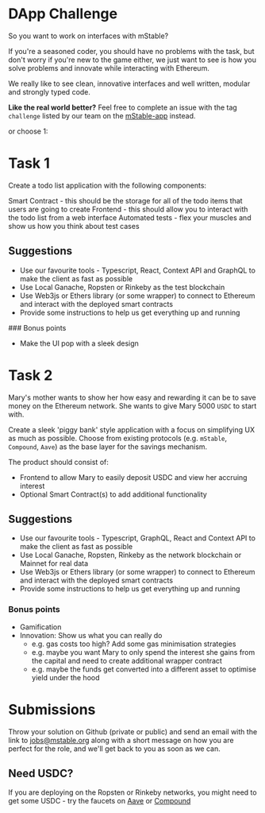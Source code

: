 # DApp Challenge

So you want to work on interfaces with mStable?

If you're a seasoned coder, you should have no problems with the task, but don't
worry if you're new to the game either, we just want to see is how you solve
problems and innovate while interacting with Ethereum.

We really like to see clean, innovative interfaces and well written, modular and strongly typed code.

**Like the real world better?** Feel free to complete an issue with the tag `challenge` listed by our team on the [mStable-app](https://github.com/mstable/mstable-app/issues) instead.

or choose 1:

# Task 1

Create a todo list application with the following components:

Smart Contract - this should be the storage for all of the todo items that users are going to create
Frontend - this should allow you to interact with the todo list from a web interface
Automated tests - flex your muscles and show us how you think about test cases

## Suggestions

- Use our favourite tools - Typescript, React, Context API and GraphQL to make the client as fast as possible
- Use Local Ganache, Ropsten or Rinkeby as the test blockchain
- Use Web3js or Ethers library (or some wrapper) to connect to Ethereum and interact with the deployed smart contracts
- Provide some instructions to help us get everything up and running

### Bonus points

- Make the UI pop with a sleek design

# Task 2

Mary's mother wants to show her how easy and rewarding it can be to save money on the Ethereum network.
She wants to give Mary 5000 `USDC` to start with.

Create a sleek 'piggy bank' style application with a focus on simplifying UX as much as possible.
Choose from existing protocols (e.g. `mStable`, `Compound`, `Aave`) as the base layer for the savings mechanism.

The product should consist of:

- Frontend to allow Mary to easily deposit USDC and view her accruing interest
- Optional Smart Contract(s) to add additional functionality

## Suggestions

- Use our favourite tools - Typescript, GraphQL, React and Context API to make the client as fast as possible
- Use Local Ganache, Ropsten, Rinkeby as the network blockchain or Mainnet for real data
- Use Web3js or Ethers library (or some wrapper) to connect to Ethereum and interact with the deployed smart contracts
- Provide some instructions to help us get everything up and running

### Bonus points

- Gamification
- Innovation: Show us what you can really do
  - e.g. gas costs too high? Add some gas minimisation strategies
  - e.g. maybe you want Mary to only spend the interest she gains from the capital and need to create additional wrapper contract
  - e.g. maybe the funds get converted into a different asset to optimise yield under the hood

# Submissions

Throw your solution on Github (private or public) and send an email with the link to [jobs@mstable.org](mailto:jobs@mstable.org) along with a short message on how you are perfect for the role, and we'll get back to you as soon as we can.

## Need USDC?

If you are deploying on the Ropsten or Rinkeby networks, you might need to get some USDC - try the faucets on [Aave](https://testnet.aave.com/faucet) or [Compound](https://app.compound.finance/Asset/cUSDC)
